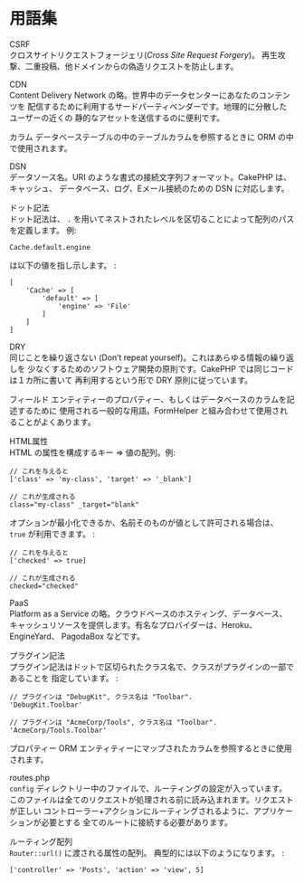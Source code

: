# 用語集

<div class="glossary">

CSRF  
クロスサイトリクエストフォージェリ(*Cross Site Request Forgery*)。
再生攻撃、二重投稿、他ドメインからの偽造リクエストを防止します。

CDN  
Content Delivery Network の略。世界中のデータセンターにあなたのコンテンツを
配信するために利用するサードパーティベンダーです。地理的に分散したユーザーの近くの
静的なアセットを送信するのに便利です。

カラム
データベーステーブルの中のテーブルカラムを参照するときに ORM の中で使用されます。

DSN  
データソース名。URI のような書式の接続文字列フォーマット。CakePHP は、キャッシュ、
データベース、ログ、Eメール接続のための DSN に対応します。

ドット記法  
ドット記法は、 `.` を用いてネストされたレベルを区切ることによって配列のパスを定義します。
例:

    Cache.default.engine

は以下の値を指し示します。 :

    [
        'Cache' => [
            'default' => [
                'engine' => 'File'
            ]
        ]
    ]

DRY  
同じことを繰り返さない (Don’t repeat yourself)。これはあらゆる情報の繰り返しを
少なくするためのソフトウェア開発の原則です。CakePHP では同じコードは１カ所に書いて
再利用するという形で DRY 原則に従っています。

フィールド
エンティティーのプロパティー、もしくはデータベースのカラムを記述するために
使用される一般的な用語。FormHelper と組み合わせて使用されることがよくあります。

HTML属性  
HTML の属性を構成するキー =\> 値の配列。例:

    // これを与えると
    ['class' => 'my-class', 'target' => '_blank']

    // これが生成される
    class="my-class" _target="blank"

オプションが最小化できるか、名前そのものが値として許可される場合は、
`true` が利用できます。 :

    // これを与えると
    ['checked' => true]

    // これが生成される
    checked="checked"

PaaS  
Platform as a Service の略。クラウドベースのホスティング、データベース、
キャッシュリソースを提供します。有名なプロバイダーは、Heroku、EngineYard、
PagodaBox などです。

プラグイン記法  
プラグイン記法はドットで区切られたクラス名で、クラスがプラグインの一部であることを
指定しています。 :

    // プラグインは "DebugKit", クラス名は "Toolbar".
    'DebugKit.Toolbar'

    // プラグインは "AcmeCorp/Tools", クラス名は "Toolbar".
    'AcmeCorp/Tools.Toolbar'

プロパティー
ORM エンティティーにマップされたカラムを参照するときに使用されます。

routes.php  
`config` ディレクトリー中のファイルで、ルーティングの設定が入っています。
このファイルは全てのリクエストが処理される前に読み込まれます。リクエストが正しい
コントローラー+アクションにルーティングされるように、アプリケーションが必要とする
全てのルートに接続する必要があります。

ルーティング配列  
`Router::url()` に渡される属性の配列。
典型的には以下のようになります。 :

    ['controller' => 'Posts', 'action' => 'view', 5]

</div>
